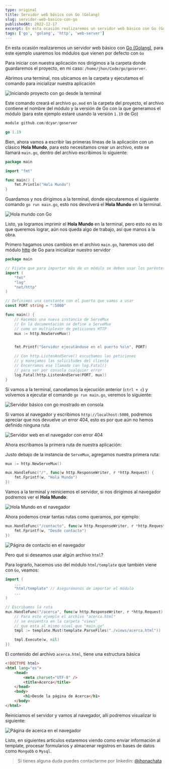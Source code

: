 ```yaml
---
type: original
title: Servidor web básico con Go (Golang)
slug: servidor-web-basico-con-go
publishedAt: 2022-12-17
excerpt: En esta ocasión realizaremos un servidor web básico con Go (Golang), para este ejemplo usaremos los módulos que vienen por defecto con Go
tags: ['go', 'golang', 'http', 'web-server']
---
```


En esta ocasión realizaremos un servidor web básico con <a href="https://go.dev/" target="_blank">Go (Golang)</a>, para este ejemplo usaremos los módulos que vienen por defecto con `Go`

Para iniciar con nuestra aplicación nos dirigimos a la carpeta donde guardaremos el proyecto, en mi caso: `/home/jhon/Code/go/goserver`.

Abrimos una terminal, nos ubicamos en la carpeta y ejecutamos el comando para inicializar nuestra aplicación

![Iniciando proyecto con go desde la terminal](/images/go-crud-mongodb/go-mod-init.png)

Este comando creará el archivo `go.mod` en la carpeta del proyecto, el archivo contiene el nombre del módulo y la versión de Go con la que generamos el módulo (para este ejemplo estaré usando la versión `1.19` de Go)

```go
module github.com/dcyar/goserver

go 1.19
```

Bien, ahora vamos a escribir las primeras líneas de la aplicación con un clásico **Hola Mundo**, para esto necesitamos crear un archivo, este se llamará `main.go`, dentro del archivo escribimos lo siguiente:

```go
package main

import "fmt"

func main() {
    fmt.Println("Hola Mundo")
}
```

Guardamos y nos dirigimos a la terminal, donde ejecutaremos el siguiente comando `go run main.go`, esto nos devolverá el **Hola Mundo** en la terminal.

![Hola mundo con Go](/images/go-crud-mongodb/hola-mundo.png)

Listo, ya logramos imprimir el **Hola Mundo** en la terminal, pero esto no es lo que queremos lograr, aún nos queda algo de trabajo, así que manos a la obra.

Primero hagamos unos cambios en el archivo `main.go`, haremos uso del módulo <a href="https://pkg.go.dev/net/http" target="_blank">http</a> de Go para inicializar nuestro servidor

```go
package main

// Fíjate que para importar más de un módulo se deben usar los paréntesis
import (
	"fmt"
	"log"
	"net/http"
)

// Definimos una constante con el puerto que vamos a usar
const PORT string = ":5000"

func main() {
    // Hacemos una nueva instancia de ServeMux
    // En la documentación se define a ServeMux
    // como un multiplexor de peticiones HTTP
	mux := http.NewServeMux()


	fmt.Printf("Servidor ejecutándose en el puerto %s\n", PORT)

	// Con http.ListenAndServe() escuchamos las peticiones
	// y manejamos las solicitudes del cliente
	// Encerramos ese llamado con log.Fatal()
	// para ver por consola cualquier error
	log.Fatal(http.ListenAndServe(PORT, mux))
}
```

Si vamos a la terminal, cancelamos la ejecución anterior (`ctrl + c`) y volvemos a ejecutar el comando `go run main.go`, veremos lo siguiente:

![Servidor básico con go mostrado en consola](/images/go-crud-mongodb/basic-http.png)

Si vamos al navegador y escribimos `http://localhost:5000`, podremos apreciar que nos devuelve un error 404, esto es por que aún no hemos definido ninguna ruta

![Servidor web en el navegador con error 404](/images/go-crud-mongodb/basic-http-web.png)

Ahora escribamos la primera ruta de nuestra aplicación:

Justo debajo de la instancia de `ServeMux`, agregamos nuestra primera ruta:

```go
mux := http.NewServeMux()

mux.HandleFunc("/", func(w http.ResponseWriter, r *http.Request) {
    fmt.Fprintf(w, "Hola Mundo")
})
```

Vamos a la terminal y reiniciemos el servidor, si nos dirigimos al navegador podremos ver el **Hola Mundo**:

![Hola Mundo en el navegador](/images/go-crud-mongodb/hola-mundo-web.png)

Ahora podemos crear tantas rutas como queramos, por ejemplo:

```go
mux.HandleFunc("/contacto", func(w http.ResponseWriter, r *http.Request) {
    fmt.Fprintf(w, "Desde contacto")
})
```

![Página de contacto en el navegador](/images/go-crud-mongodb/contacto-web.png)

Pero qué si deseamos usar algún archivo `html`?

Para lograrlo, hacemos uso del módulo `html/template` que también viene con `Go`, veamos:

```go
import (
	...
	"html/template" // Asegurémonos de importar el módulo
	...
)
```

```go
// Escribamos la ruta
mux.HandleFunc("/acerca", func(w http.ResponseWriter, r *http.Request) {
    // Para este ejemplo el archivo "acerca.html"
    // se encuentra en la carpeta "views"
    // que esta al mismo nivel que "main.go"
    tmpl := template.Must(template.ParseFiles("./views/acerca.html"))

    tmpl.Execute(w, nil)
})
```

El contenido del archivo `acerca.html`, tiene una estructura básica

```html
<!DOCTYPE html>
<html lang="es">
    <head>
        <meta charset="UTF-8" />
        <title>Acerca</title>
    </head>
    <body>
        <h1>Desde la página de Acerca</h1>
    </body>
</html>
```

Reiniciamos el servidor y vamos al navegador, allí podremos visualizar lo siguiente:

![Página de acerca en el navegador](/images/go-crud-mongodb/acerca-web.png)

Listo, en siguientes artículos estaremos viendo como enviar información al template, procesar formularios y almacenar registros en bases de datos como `MongoDb` o `Mysql`.

> Si tienes alguna duda puedes contactarme por linkedin: <a href="https://www.linkedin.com/in/jhonachata/" target="_blank">@jhonachata</a>
